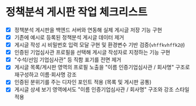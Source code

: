 # 정책분석 게시판 작업 체크리스트

- [x] 정책분석 게시판을 백엔드 서버와 연동해 실제 게시글 저장 기능 구현
- [x] 기존에 예시로 등록된 정책분석 게시글 데이터 제거
- [x] 게시글 작성 시 비밀번호 입력 모달 구현 및 환경변수 기반 검증(`vhffkvhffk2@`)
- [x] 인증된 기업심사관 프로필을 선택해 게시글 작성자로 지정하는 기능 구현
- [x] "수석/선임 기업심사관" 등 직함 표기를 전면 제거
- [x] 게시글 목록/게시판 영역의 프로필 노출을 "이름 인증기업심사관 / 회사명" 구조로 재구성하고 이름·회사명 강조
- [x] 인증된 분위기를 주는 디자인 포인트 적용 (목록 및 게시판 공통)
- [x] 게시글 상세 보기 영역에서도 "이름 인증기업심사관 / 회사명" 구조와 강조 스타일 적용
